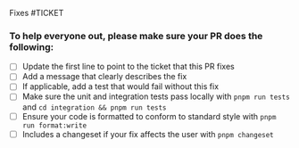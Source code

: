 Fixes #TICKET

### To help everyone out, please make sure your PR does the following:

- [ ] Update the first line to point to the ticket that this PR fixes
- [ ] Add a message that clearly describes the fix
- [ ] If applicable, add a test that would fail without this fix
- [ ] Make sure the unit and integration tests pass locally with `pnpm run tests` and `cd integration && pnpm run tests`
- [ ] Ensure your code is formatted to conform to standard style with `pnpm run format:write`
- [ ] Includes a changeset if your fix affects the user with `pnpm changeset`
